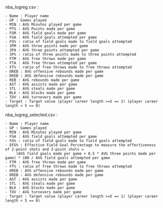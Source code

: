 nba_logreg.csv :

	- Name : Player name
	- GP : Games played 
	- MIN :	AVG Minutes played per game
	- PTS :	AVG Points made per game
	- FGM :	AVG field goals made per game
	- FGA :	AVG field goals attempted per game
	- FG% :	ratio of field goals made to field goals attempted
	- 3PM : AVG three points made per game
	- 3PA : AVG three points attempted per game
	- 3P% :	ratio of three points made to three points attempted
	- FTM :	AVG free throws made per game
	- FTA : AVG free throws attempted per game
	- FT% : ratio of free throws made to free throws attempted
	- OREB : AVG offensive rebounds made per game
	- DREB : AVG defensive rebounds made per game
	- REB : AVG rebounds made per game	
	- AST :	AVG assists made per game
	- STL : AVG steals made per game
	- BLK :	AVG blocks made per game
	- TOV :	AVG turnovers made per game
	- Target : Target value (player career length >=5 == 1) (player career length < 5 == 0)



nba_logreg_selected.csv :

	- Name : Player name
	- GP : Games played 
	- MIN :	AVG Minutes played per game
	- FGA :	AVG field goals attempted per game
	- FG% :	ratio of field goals made to field goals attempted
	- EFG% : Effective Field Goal Percentage to measure the effectiveness of 2-point shots and 3-point shots = 
		 (AVG field goals made per game + 0.5 * AVG three points made per game) * 100 / AVG field goals attempted per game
	- FTM :	AVG free throws made per game
	- FT% : ratio of free throws made to free throws attempted
	- OREB : AVG offensive rebounds made per game
	- DREB : AVG defensive rebounds made per game
	- AST :	AVG assists made per game
	- STL : AVG steals made per game
	- BLK :	AVG blocks made per game
	- TOV :	AVG turnovers made per game
	- Target : Target value (player career length >=5 == 1) (player career length < 5 == 0)
